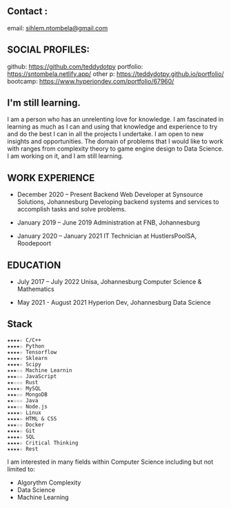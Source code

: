

## Contact : 
email:  sihlem.ntombela@gmail.com

## SOCIAL PROFILES: 
github: https://github.com/teddydotpy
portfolio: https://sntombela.netlify.app/
other p: https://teddydotpy.github.io/portfolio/
bootcamp: https://www.hyperiondev.com/portfolio/67960/

## I'm still learning.

   I am a person who has an unrelenting love for knowledge. I am
   fascinated in learning as much as I can and using that knowledge and
   experience to try and do the best I can in all the projects I
   undertake. I am open to new insights and opportunities. The domain of
   problems that I would like to work with ranges from complexity theory
   to game engine design to Data Science. I am working on it, and I am
   still learning.

## WORK EXPERIENCE
  * December 2020 – Present
    Backend Web Developer at Synsource Solutions, Johannesburg
      Developing backend systems and services to accomplish tasks and solve problems.

  * January 2019 – June 2019
    Administration at FNB, Johannesburg

  * January 2020 – January 2021
    IT Technician at HustlersPoolSA, Roodepoort


## EDUCATION
  * July 2017 – July 2022
    Unisa, Johannesburg Computer Science & Mathematics

  * May 2021 - August 2021
    Hyperion Dev, Johannesburg Data Science

## Stack
    ★★★★☆ C/C++
    ★★★★☆ Python
    ★★★★☆ Tensorflow
    ★★★★☆ Sklearn
    ★★★★☆ Scipy
    ★★★☆☆ Machine Learnin
    ★★★☆☆ JavaScript
    ★★☆☆☆ Rust
    ★★★★☆ MySQL
    ★★★☆☆ MongoDB
    ★★☆☆☆ Java
    ★★★☆☆ Node.js
    ★★★★☆ Linux
    ★★★★☆ HTML & CSS
    ★★★☆☆ Docker
    ★★★★☆ Git
    ★★★★☆ SQL
    ★★★★☆ Critical Thinking
    ★★★★☆ Rest

I am interested in many fields within Computer Science including but
not limited to:

 - Algorythm Complexity
 - Data Science 
 - Machine Learning

